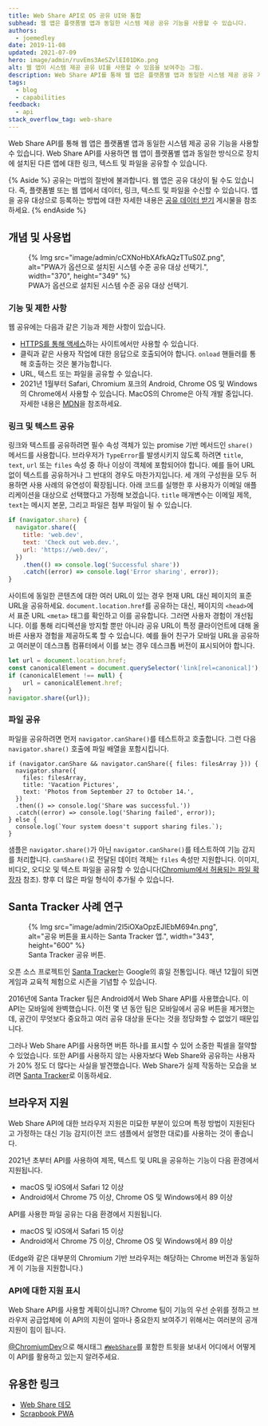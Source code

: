 ```yaml
---
title: Web Share API로 OS 공유 UI와 통합
subhead: 웹 앱은 플랫폼별 앱과 동일한 시스템 제공 공유 기능을 사용할 수 있습니다.
authors:
  - joemedley
date: 2019-11-08
updated: 2021-07-09
hero: image/admin/ruvEms3AeSZvlEI01DKo.png
alt: 웹 앱이 시스템 제공 공유 UI를 사용할 수 있음을 보여주는 그림.
description: Web Share API를 통해 웹 앱은 플랫폼별 앱과 동일한 시스템 제공 공유 기능을 사용할 수 있습니다. Web Share API를 사용하면 웹 앱이 플랫폼별 앱과 동일한 방식으로 장치에 설치된 다른 앱에 대한 링크, 텍스트 및 파일을 공유할 수 있습니다.
tags:
  - blog
  - capabilities
feedback:
  - api
stack_overflow_tag: web-share
---
```


Web Share API를 통해 웹 앱은 플랫폼별 앱과 동일한 시스템 제공 공유 기능을 사용할 수 있습니다. Web Share API를 사용하면 웹 앱이 플랫폼별 앱과 동일한 방식으로 장치에 설치된 다른 앱에 대한 링크, 텍스트 및 파일을 공유할 수 있습니다.

{% Aside %} 공유는 마법의 절반에 불과합니다. 웹 앱은 공유 대상이 될 수도 있습니다. 즉, 플랫폼별 또는 웹 앱에서 데이터, 링크, 텍스트 및 파일을 수신할 수 있습니다. 앱을 공유 대상으로 등록하는 방법에 대한 자세한 내용은 [공유 데이터 받기](/web-share-target/) 게시물을 참조하세요. {% endAside %}

## 개념 및 사용법

<figure data-float="right">{% Img src="image/admin/cCXNoHbXAfkAQzTTuS0Z.png", alt="PWA가 옵션으로 설치된 시스템 수준 공유 대상 선택기.", width="370", height="349" %}<figcaption> PWA가 옵션으로 설치된 시스템 수준 공유 대상 선택기.</figcaption></figure>

### 기능 및 제한 사항

웹 공유에는 다음과 같은 기능과 제한 사항이 있습니다.

- [HTTPS를 통해 액세스](https://www.chromium.org/Home/chromium-security/prefer-secure-origins-for-powerful-new-features)하는 사이트에서만 사용할 수 있습니다.
- 클릭과 같은 사용자 작업에 대한 응답으로 호출되어야 합니다. `onload` 핸들러를 통해 호출하는 것은 불가능합니다.
- URL, 텍스트 또는 파일을 공유할 수 있습니다.
- 2021년 1월부터 Safari, Chromium 포크의 Android, Chrome OS 및 Windows의 Chrome에서 사용할 수 있습니다. MacOS의 Chrome은 아직 개발 중입니다. 자세한 내용은 [MDN](https://developer.mozilla.org/docs/Web/API/Navigator/share#Browser_compatibility)을 참조하세요.

### 링크 및 텍스트 공유

링크와 텍스트를 공유하려면 필수 속성 객체가 있는 promise 기반 메서드인 `share()` 메서드를 사용합니다. 브라우저가 `TypeError`를 발생시키지 않도록 하려면 `title`, `text`, `url` 또는 `files` 속성 중 하나 이상이 객체에 포함되어야 합니다. 예를 들어 URL 없이 텍스트를 공유하거나 그 반대의 경우도 마찬가지입니다. 세 개의 구성원을 모두 허용하면 사용 사례의 유연성이 확장됩니다. 아래 코드를 실행한 후 사용자가 이메일 애플리케이션을 대상으로 선택했다고 가정해 보겠습니다. `title` 매개변수는 이메일 제목, `text`는 메시지 본문, 그리고 파일은 첨부 파일이 될 수 있습니다.

```js
if (navigator.share) {
  navigator.share({
    title: 'web.dev',
    text: 'Check out web.dev.',
    url: 'https://web.dev/',
  })
    .then(() => console.log('Successful share'))
    .catch((error) => console.log('Error sharing', error));
}
```

사이트에 동일한 콘텐츠에 대한 여러 URL이 있는 경우 현재 URL 대신 페이지의 표준 URL을 공유하세요. `document.location.href`를 공유하는 대신, 페이지의 `<head>`에서 표준 URL `<meta>` 태그를 확인하고 이를 공유합니다. 그러면 사용자 경험이 개선됩니다. 이를 통해 리디렉션을 방지할 뿐만 아니라 공유 URL이 특정 클라이언트에 대해 올바른 사용자 경험을 제공하도록 할 수 있습니다. 예를 들어 친구가 모바일 URL을 공유하고 여러분이 데스크톱 컴퓨터에서 이를 보는 경우 데스크톱 버전이 표시되어야 합니다.

```js
let url = document.location.href;
const canonicalElement = document.querySelector('link[rel=canonical]');
if (canonicalElement !== null) {
    url = canonicalElement.href;
}
navigator.share({url});
```

### 파일 공유

파일을 공유하려면 먼저 `navigator.canShare()`를 테스트하고 호출합니다. 그런 다음 `navigator.share()` 호출에 파일 배열을 포함시킵니다.

```js/0-5
if (navigator.canShare && navigator.canShare({ files: filesArray })) {
  navigator.share({
    files: filesArray,
    title: 'Vacation Pictures',
    text: 'Photos from September 27 to October 14.',
  })
  .then(() => console.log('Share was successful.'))
  .catch((error) => console.log('Sharing failed', error));
} else {
  console.log(`Your system doesn't support sharing files.`);
}
```

샘플은 `navigator.share()`가 아닌 `navigator.canShare()`를 테스트하여 기능 감지를 처리합니다. `canShare()`로 전달된 데이터 객체는 `files` 속성만 지원합니다. 이미지, 비디오, 오디오 및 텍스트 파일을 공유할 수 있습니다([Chromium에서 허용되는 파일 확장자](https://docs.google.com/document/d/1tKPkHA5nnJtmh2TgqWmGSREUzXgMUFDL6yMdVZHqUsg/edit?usp=sharing) 참조). 향후 더 많은 파일 형식이 추가될 수 있습니다.

## Santa Tracker 사례 연구

<figure data-float="right">{% Img src="image/admin/2I5iOXaOpzEJlEbM694n.png", alt="공유 버튼을 표시하는 Santa Tracker 앱.", width="343", height="600" %}<figcaption> Santa Tracker 공유 버튼.</figcaption></figure>

오픈 소스 프로젝트인 [Santa Tracker](https://santatracker.google.com/)는 Google의 휴일 전통입니다. 매년 12월이 되면 게임과 교육적 체험으로 시즌을 기념할 수 있습니다.

2016년에 Santa Tracker 팀은 Android에서 Web Share API를 사용했습니다. 이 API는 모바일에 완벽했습니다. 이전 몇 년 동안 팀은 모바일에서 공유 버튼을 제거했는데, 공간이 무엇보다 중요하고 여러 공유 대상을 둔다는 것을 정당화할 수 없었기 때문입니다.

그러나 Web Share API를 사용하면 버튼 하나를 표시할 수 있어 소중한 픽셀을 절약할 수 있었습니다. 또한 API를 사용하지 않는 사용자보다 Web Share와 공유하는 사용자가 20% 정도 더 많다는 사실을 발견했습니다. Web Share가 실제 작동하는 모습을 보려면 [Santa Tracker](https://santatracker.google.com/)로 이동하세요.

## 브라우저 지원

Web Share API에 대한 브라우저 지원은 미묘한 부분이 있으며 특정 방법이 지원된다고 가정하는 대신 기능 감지(이전 코드 샘플에서 설명한 대로)를 사용하는 것이 좋습니다.

2021년 초부터 API를 사용하여 제목, 텍스트 및 URL을 공유하는 기능이 다음 환경에서 지원됩니다.

- macOS 및 iOS에서 Safari 12 이상
- Android에서 Chrome 75 이상, Chrome OS 및 Windows에서 89 이상

API를 사용한 파일 공유는 다음 환경에서 지원됩니다.

- macOS 및 iOS에서 Safari 15 이상
- Android에서 Chrome 75 이상, Chrome OS 및 Windows에서 89 이상

(Edge와 같은 대부분의 Chromium 기반 브라우저는 해당하는 Chrome 버전과 동일하게 이 기능을 지원합니다.)

### API에 대한 지원 표시

Web Share API를 사용할 계획이십니까? Chrome 팀이 기능의 우선 순위를 정하고 브라우저 공급업체에 이 API의 지원이 얼마나 중요한지 보여주기 위해서는 여러분의 공개 지원이 힘이 됩니다.

[@ChromiumDev](https://twitter.com/ChromiumDev)으로 해시태그 [`#WebShare`](https://twitter.com/search?q=%23WebShare&src=recent_search_click&f=live)를 포함한 트윗을 보내서 어디에서 어떻게 이 API를 활용하고 있는지 알려주세요.

## 유용한 링크

- [Web Share 데모](https://w3c.github.io/web-share/demos/share-files.html)
- [Scrapbook PWA](https://github.com/GoogleChrome/samples/blob/gh-pages/web-share/README.md#web-share-demo)
